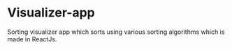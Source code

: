 # Visualizer-app
Sorting visualizer app which sorts using various sorting algorithms which is made in ReactJs.
